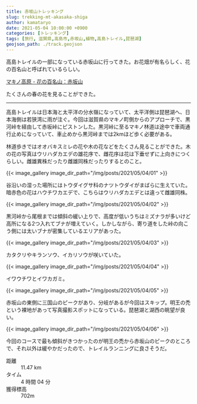 ```yaml
---
title: 赤坂山トレッキング
slug: trekking-mt-akasaka-shiga
author: kamataryo
date: 2021-05-04 10:00:00 +0900
categories: [トレッキング]
tags: [旅行, 滋賀県,高島市,赤坂山,植物,高島トレイル,琵琶湖]
geojson_path: ./track.geojson
---
```


高島トレイルの一部になっている赤坂山に行ってきた。お花畑が有名らしく、花の百名山と呼ばれているらしい。

[マキノ高原 - 花の百名山：赤坂山](http://makinokougen.co.jp/publics/index/47/)

たくさんの春の花を見ることができた。

---
高島トレイルは日本海と太平洋の分水嶺になっていて、太平洋側は琵琶湖へ、日本海側は若狭湾に雨が注ぐ。今回は滋賀県のマキノ町側からのアプローチで、黒河峠を経由して赤坂峠にピストンした。黒河峠に至るマキノ林道は途中で車両通行止めになっていて、車止めから黒河峠までは2kmほど歩く必要がある。

林道歩きではオオバキスミレの花や木の花などをたくさん見ることができた。木の花の写真はウリハダカエデの雄花序で、雌花序は花は下垂せずに上向きにつくらしい。雌雄異株だったり雌雄同株だったりするとのこと。

{{< image_gallery image_dir_path="/img/posts/2021/05/04/01" >}}

谷沿いの湿った場所にはトウダイグサ科のナツトウダイがまばらに生えていた。暗赤色の花はハウチワカエデで、こちらはウリハダカエデとは違って雌雄同株。

{{< image_gallery image_dir_path="/img/posts/2021/05/04/02" >}}

黒河峠から尾根までは傾斜の緩い上りで、高度が低いうちはミズナラが多いけど高所になる2つ入れてブナが増えていく。しかしながら、寄り道をした峠の向こう側には太いブナが密集しているエリアがあった。

{{< image_gallery image_dir_path="/img/posts/2021/05/04/03" >}}

カタクリやキランソウ、イカリソウが咲いていた。

{{< image_gallery image_dir_path="/img/posts/2021/05/04/04" >}}

イワウチワとイワカガミ。

{{< image_gallery image_dir_path="/img/posts/2021/05/04/05" >}}

赤坂山の東側に三国山のピークがあり、分岐があるが今回はスキップ。明王の禿という裸地があって写真撮影スポットになっている。琵琶湖と湖西の眺望が良い。

{{< image_gallery image_dir_path="/img/posts/2021/05/04/06" >}}

今回のコースで最も傾斜がきつかったのが明王の禿から赤坂山のピークのところで、それ以外は緩やかだったので、トレイルランニングに良さそうだ。

<dl>
<dt>距離</dt><dd>11.47 km</dd>
<dt>タイム</dt><dd>4 時間 04 分</dd>
<dt>獲得標高</dt><dd>702m</dd>
</dl>
